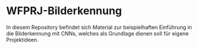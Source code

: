 # WFPRJ-Bilderkennung
In diesem Repository befindet sich Material zur beispielhaften Einführung in die Bilderkennung mit CNNs, welches als Grundlage dienen soll für eigene Projektideen.
